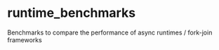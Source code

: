# runtime_benchmarks
Benchmarks to compare the performance of async runtimes / fork-join frameworks
